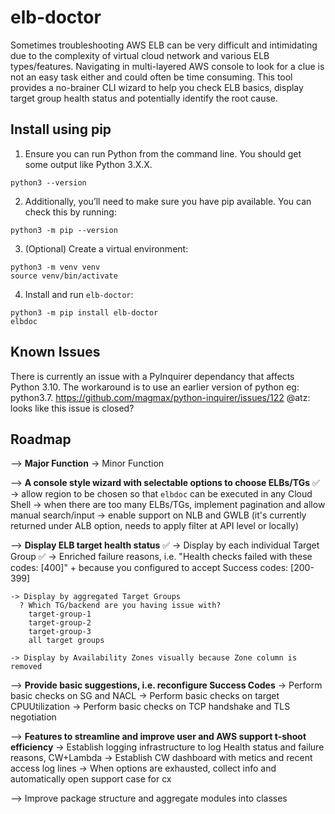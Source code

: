 # elb-doctor
Sometimes troubleshooting AWS ELB can be very difficult and intimidating due to the complexity of virtual cloud network and various ELB types/features. Navigating in multi-layered AWS console to look for a clue is not an easy task either and could often be time consuming. This tool provides a no-brainer CLI wizard to help you check ELB basics, display target group health status and potentially identify the root cause.

## Install using pip
1. Ensure you can run Python from the command line. You should get some output like Python 3.X.X. 
  ```
  python3 --version
  ```
2. Additionally, you’ll need to make sure you have pip available. You can check this by running:
  ```
  python3 -m pip --version
  ```
3. (Optional) Create a virtual environment: 
  ```
  python3 -m venv venv
  source venv/bin/activate
  ```
4. Install and run `elb-doctor`: 
  ```
  python3 -m pip install elb-doctor
  elbdoc
  ```

## Known Issues
There is currently an issue with a PyInquirer dependancy that affects Python 3.10.  The workaround is to use an earlier version of python eg: python3.7.
https://github.com/magmax/python-inquirer/issues/122
@atz: looks like this issue is closed? 


## Roadmap
--> **Major Function**
-> Minor Function 

--> **A console style wizard with selectable options to choose ELBs/TGs** ✅ 
    -> allow region to be chosen so that `elbdoc` can be executed in any Cloud Shell
    -> when there are too many ELBs/TGs, implement pagination and allow manual search/input
    -> enable support on NLB and GWLB
    (it's currently returned under ALB option, needs to apply filter at API level or locally)

--> **Display ELB target health status** ✅
    -> Display by each individual Target Group ✅
    -> Enriched failure reasons, i.e. 
      "Health checks failed with these codes: [400]" 
      + because you configured to accept Success codes: [200-399] 

    -> Display by aggregated Target Groups
      ? Which TG/backend are you having issue with?
        target-group-1
        target-group-2
        target-group-3
        all target groups

    -> Display by Availability Zones visually because Zone column is removed 
    
--> **Provide basic suggestions, i.e. reconfigure Success Codes**
    -> Perform basic checks on SG and NACL 
    -> Perform basic checks on target CPUUtilization 
    -> Perform basic checks on TCP handshake and TLS negotiation 

--> **Features to streamline and improve user and AWS support t-shoot efficiency**
    -> Establish logging infrastructure to log Health status and failure reasons, CW+Lambda
    -> Establish CW dashboard with metics and recent access log lines
    -> When options are exhausted, collect info and automatically open support case for cx 

--> Improve package structure and aggregate modules into classes